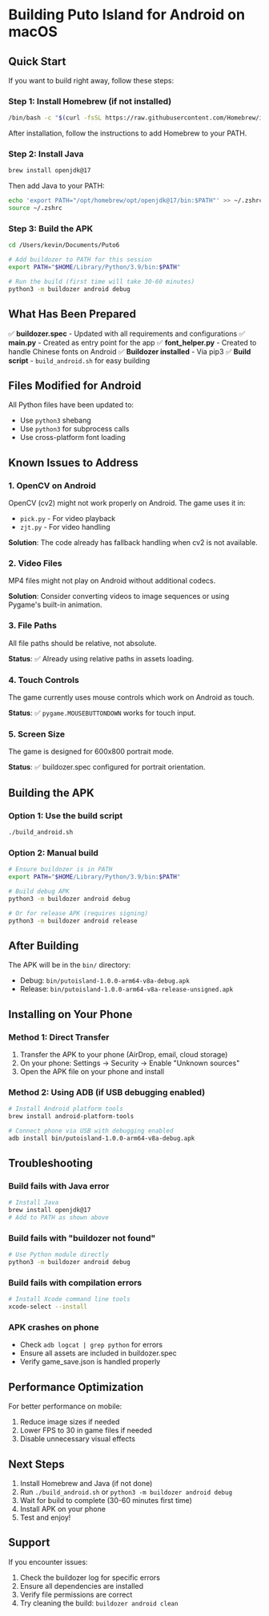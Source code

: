 # Building Puto Island for Android on macOS

## Quick Start

If you want to build right away, follow these steps:

### Step 1: Install Homebrew (if not installed)
```bash
/bin/bash -c "$(curl -fsSL https://raw.githubusercontent.com/Homebrew/install/HEAD/install.sh)"
```

After installation, follow the instructions to add Homebrew to your PATH.

### Step 2: Install Java
```bash
brew install openjdk@17
```

Then add Java to your PATH:
```bash
echo 'export PATH="/opt/homebrew/opt/openjdk@17/bin:$PATH"' >> ~/.zshrc
source ~/.zshrc
```

### Step 3: Build the APK
```bash
cd /Users/kevin/Documents/Puto6

# Add buildozer to PATH for this session
export PATH="$HOME/Library/Python/3.9/bin:$PATH"

# Run the build (first time will take 30-60 minutes)
python3 -m buildozer android debug
```

## What Has Been Prepared

✅ **buildozer.spec** - Updated with all requirements and configurations
✅ **main.py** - Created as entry point for the app
✅ **font_helper.py** - Created to handle Chinese fonts on Android
✅ **Buildozer installed** - Via pip3
✅ **Build script** - `build_android.sh` for easy building

## Files Modified for Android

All Python files have been updated to:
- Use `python3` shebang
- Use `python3` for subprocess calls
- Use cross-platform font loading

## Known Issues to Address

### 1. OpenCV on Android
OpenCV (cv2) might not work properly on Android. The game uses it in:
- `pick.py` - For video playback
- `zjt.py` - For video handling

**Solution**: The code already has fallback handling when cv2 is not available.

### 2. Video Files
MP4 files might not play on Android without additional codecs.

**Solution**: Consider converting videos to image sequences or using Pygame's built-in animation.

### 3. File Paths
All file paths should be relative, not absolute.

**Status**: ✅ Already using relative paths in assets loading.

### 4. Touch Controls
The game currently uses mouse controls which work on Android as touch.

**Status**: ✅ `pygame.MOUSEBUTTONDOWN` works for touch input.

### 5. Screen Size
The game is designed for 600x800 portrait mode.

**Status**: ✅ buildozer.spec configured for portrait orientation.

## Building the APK

### Option 1: Use the build script
```bash
./build_android.sh
```

### Option 2: Manual build
```bash
# Ensure buildozer is in PATH
export PATH="$HOME/Library/Python/3.9/bin:$PATH"

# Build debug APK
python3 -m buildozer android debug

# Or for release APK (requires signing)
python3 -m buildozer android release
```

## After Building

The APK will be in the `bin/` directory:
- Debug: `bin/putoisland-1.0.0-arm64-v8a-debug.apk`
- Release: `bin/putoisland-1.0.0-arm64-v8a-release-unsigned.apk`

## Installing on Your Phone

### Method 1: Direct Transfer
1. Transfer the APK to your phone (AirDrop, email, cloud storage)
2. On your phone: Settings → Security → Enable "Unknown sources"
3. Open the APK file on your phone and install

### Method 2: Using ADB (if USB debugging enabled)
```bash
# Install Android platform tools
brew install android-platform-tools

# Connect phone via USB with debugging enabled
adb install bin/putoisland-1.0.0-arm64-v8a-debug.apk
```

## Troubleshooting

### Build fails with Java error
```bash
# Install Java
brew install openjdk@17
# Add to PATH as shown above
```

### Build fails with "buildozer not found"
```bash
# Use Python module directly
python3 -m buildozer android debug
```

### Build fails with compilation errors
```bash
# Install Xcode command line tools
xcode-select --install
```

### APK crashes on phone
- Check `adb logcat | grep python` for errors
- Ensure all assets are included in buildozer.spec
- Verify game_save.json is handled properly

## Performance Optimization

For better performance on mobile:
1. Reduce image sizes if needed
2. Lower FPS to 30 in game files if needed
3. Disable unnecessary visual effects

## Next Steps

1. Install Homebrew and Java (if not done)
2. Run `./build_android.sh` or `python3 -m buildozer android debug`
3. Wait for build to complete (30-60 minutes first time)
4. Install APK on your phone
5. Test and enjoy!

## Support

If you encounter issues:
1. Check the buildozer log for specific errors
2. Ensure all dependencies are installed
3. Verify file permissions are correct
4. Try cleaning the build: `buildozer android clean`